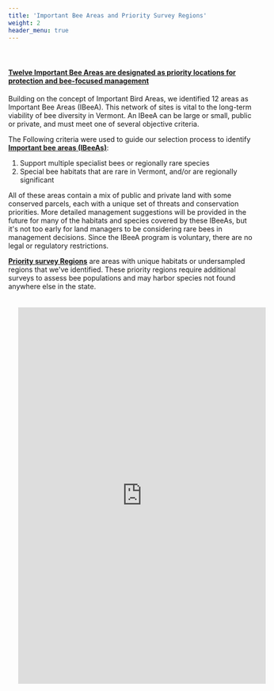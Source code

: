 ```yaml
---
title: 'Important Bee Areas and Priority Survey Regions'
weight: 2
header_menu: true
---
```

<div class="lead" style="padding-top:20px; text-decoration:underline;">
<h4>
Twelve Important Bee Areas are designated as priority locations for protection and bee-focused management
</h4>
</div>

Building on the concept of Important Bird Areas, we identified 12 areas as Important Bee Areas (IBeeA). This network of sites is vital to the long-term viability of bee diversity in Vermont. An IBeeA can be large or small, public or private, and must meet one of several objective criteria.

<div class="row">

<div class="col-lg-4">
The Following criteria were used to guide our selection process to identify <b><u>Important bee areas (IBeeAs)</u></b>:

<ol>
<li>Support multiple specialist bees or regionally rare species</li>
<li>Special bee habitats that are rare in Vermont, and/or are regionally significant</li>
</ol>

All of these areas contain a mix of public and private land with some conserved parcels, each with a unique set of threats and conservation priorities. More detailed management suggestions will be provided in the future for many of the habitats and species covered by these IBeeAs, but it's not too early for land managers to be considering rare bees in management decisions. Since the IBeeA program is voluntary, there are no legal or regulatory restrictions.

<b><u>Priority survey Regions</u></b> are areas with unique habitats or undersampled regions that we've identified. These priority regions require additional surveys to assess bee populations and may harbor species not found anywhere else in the state. </div>

<div class="col-lg-8 h_iframe">
<iframe style="height:760px;max-width:750px;min-width:500px;padding:20px;" src="https://vtatlasoflife.org/SOBees_2022/ImportantBeeAreas.html" frameBorder="0" allowtransparency="true">
</iframe>

<!-- onload='javascript:(function(o){o.style.height=o.contentWindow.document.body.scrollHeight+"px";}(this));' -->

</div>

</div>
